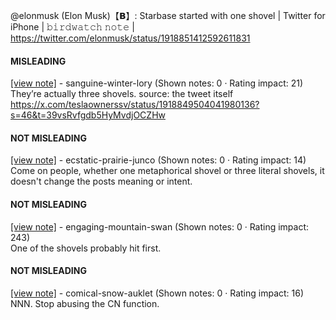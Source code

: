 @elonmusk (Elon Musk)【𝗕】: Starbase started with one shovel | Twitter for iPhone | 𝚋𝚒𝚛𝚍𝚠𝚊𝚝𝚌𝚑 𝚗𝚘𝚝𝚎 | https://twitter.com/elonmusk/status/1918851412592611831

#### MISLEADING

[[view note]](https://x.com/i/birdwatch/n/1918854210348548344) - sanguine-winter-lory (Shown notes: 0 · Rating impact: 21)\
They’re actually three shovels.
source: the tweet itself
https://x.com/teslaownerssv/status/1918849504041980136?s=46&t=39vsRvfgdb5HyMvdjOCZHw

#### NOT MISLEADING

[[view note]](https://x.com/i/birdwatch/n/1919037622791397538) - ecstatic-prairie-junco (Shown notes: 0 · Rating impact: 14)\
Come on people, whether one metaphorical shovel or three literal shovels, it doesn't change the posts meaning or intent.

#### NOT MISLEADING

[[view note]](https://x.com/i/birdwatch/n/1918858099953172549) - engaging-mountain-swan (Shown notes: 0 · Rating impact: 243)\
One of the shovels probably hit first. 

#### NOT MISLEADING

[[view note]](https://x.com/i/birdwatch/n/1918855052711874733) - comical-snow-auklet (Shown notes: 0 · Rating impact: 16)\
NNN. Stop abusing the CN function.
